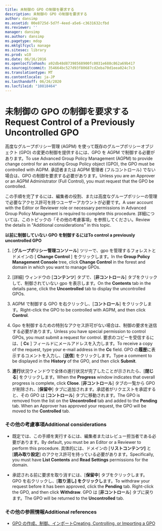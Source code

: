 ```yaml
---
title: 未制御の GPO の制御を要求する
description: 未制御の GPO の制御を要求する
author: dansimp
ms.assetid: 00e8725d-5d7f-4eed-a5e6-c3631632cfbd
ms.reviewer: ''
manager: dansimp
ms.author: dansimp
ms.pagetype: mdop
ms.mktglfcycl: manage
ms.sitesec: library
ms.prod: w10
ms.date: 06/16/2016
ms.openlocfilehash: a92db48d87398568900fc0031e688c862a69b417
ms.sourcegitcommit: 354664bc527d93f80687cd2eba70d1eea024c7c3
ms.translationtype: MT
ms.contentlocale: ja-JP
ms.lasthandoff: 06/26/2020
ms.locfileid: "10818464"
---
```

# <span data-ttu-id="ae0ed-103">未制御の GPO の制御を要求する</span><span class="sxs-lookup"><span data-stu-id="ae0ed-103">Request Control of a Previously Uncontrolled GPO</span></span>


<span data-ttu-id="ae0ed-104">高度なグループポリシー管理 (AGPM) を使って既存のグループポリシーオブジェクト (GPO) の変更の制御を提供するには、GPO を AGPM で制御する必要があります。</span><span class="sxs-lookup"><span data-stu-id="ae0ed-104">To use Advanced Group Policy Management (AGPM) to provide change control for an existing Group Policy object (GPO), the GPO must be controlled with AGPM.</span></span> <span data-ttu-id="ae0ed-105">承認者または AGPM 管理者 (フルコントロール) でない場合は、GPO の制御を要求する必要があります。</span><span class="sxs-lookup"><span data-stu-id="ae0ed-105">Unless you are an Approver or an AGPM Administrator (Full Control), you must request that the GPO be controlled.</span></span>

<span data-ttu-id="ae0ed-106">この手順を完了するには、編集者の役割、または高度なグループポリシーの管理で必要なアクセス許可を持つユーザーアカウントが必要です。</span><span class="sxs-lookup"><span data-stu-id="ae0ed-106">A user account with the Editor or Reviewer role or necessary permissions in Advanced Group Policy Management is required to complete this procedure.</span></span> <span data-ttu-id="ae0ed-107">詳細については、このトピックの「その他の考慮事項」を参照してください。</span><span class="sxs-lookup"><span data-stu-id="ae0ed-107">Review the details in "Additional considerations" in this topic.</span></span>

**<span data-ttu-id="ae0ed-108">以前に制御していない GPO を制御するには</span><span class="sxs-lookup"><span data-stu-id="ae0ed-108">To control a previously uncontrolled GPO</span></span>**

1.  <span data-ttu-id="ae0ed-109">[**グループポリシー管理コンソール**] ツリーで、gpo を管理するフォレストとドメインの [ **Change Control** ] をクリックします。</span><span class="sxs-lookup"><span data-stu-id="ae0ed-109">In the **Group Policy Management Console** tree, click **Change Control** in the forest and domain in which you want to manage GPOs.</span></span>

2.  <span data-ttu-id="ae0ed-110">[詳細] ウィンドウの [**コンテンツ**] タブで、[**非コントロール**] タブをクリックして、制御されていない gpo を表示します。</span><span class="sxs-lookup"><span data-stu-id="ae0ed-110">On the **Contents** tab in the details pane, click the **Uncontrolled** tab to display the uncontrolled GPOs.</span></span>

3.  <span data-ttu-id="ae0ed-111">AGPM で制御する GPO を右クリックし、[**コントロール**] をクリックします。</span><span class="sxs-lookup"><span data-stu-id="ae0ed-111">Right-click the GPO to be controlled with AGPM, and then click **Control**.</span></span>

4.  <span data-ttu-id="ae0ed-112">Gpo を制御するための特別なアクセス許可がない場合は、制御の要求を送信する必要があります。</span><span class="sxs-lookup"><span data-stu-id="ae0ed-112">Unless you have special permission to control GPOs, you must submit a request for control.</span></span> <span data-ttu-id="ae0ed-113">要求のコピーを受信するには、[ **Cc** ] フィールドにメールアドレスを入力します。</span><span class="sxs-lookup"><span data-stu-id="ae0ed-113">To receive a copy of the request, type your e-mail address in the **Cc** field.</span></span> <span data-ttu-id="ae0ed-114">GPO の**履歴**に表示するコメントを入力し、[**送信**] をクリックします。</span><span class="sxs-lookup"><span data-stu-id="ae0ed-114">Type a comment to be displayed in the **History** of the GPO, and then click **Submit**.</span></span>

5.  <span data-ttu-id="ae0ed-115">**進行**状況ウィンドウで全体の進行状況が完了したことが示されたら、[**閉じる**] をクリックします。</span><span class="sxs-lookup"><span data-stu-id="ae0ed-115">When the **Progress** window indicates that overall progress is complete, click **Close**.</span></span> <span data-ttu-id="ae0ed-116">[**非コントロール**] タブの一覧から GPO が削除され、[**保留中**] タブに追加されます。承認者がリクエストを承認すると、その GPO は [**コントロール**] タブに移動されます。</span><span class="sxs-lookup"><span data-stu-id="ae0ed-116">The GPO is removed from the list on the **Uncontrolled** tab and added to the **Pending** tab. When an Approver has approved your request, the GPO will be moved to the **Controlled** tab.</span></span>

### <span data-ttu-id="ae0ed-117">その他の考慮事項</span><span class="sxs-lookup"><span data-stu-id="ae0ed-117">Additional considerations</span></span>

-   <span data-ttu-id="ae0ed-118">既定では、この手順を実行するには、編集者またはレビュー担当者である必要があります。</span><span class="sxs-lookup"><span data-stu-id="ae0ed-118">By default, you must be an Editor or a Reviewer to perform this procedure.</span></span> <span data-ttu-id="ae0ed-119">具体的には、ドメインの [**リストコンテンツ]** と [**読み取り設定**] のアクセス許可を持っている必要があります。</span><span class="sxs-lookup"><span data-stu-id="ae0ed-119">Specifically, you must have **List Contents** and **Read Settings** permissions for the domain.</span></span>

-   <span data-ttu-id="ae0ed-120">承認される前に要求を取り消すには、[**保留中**] タブをクリックします。 GPO を右クリックし、[**取り消し] をクリックし**ます。</span><span class="sxs-lookup"><span data-stu-id="ae0ed-120">To withdraw your request before it has been approved, click the **Pending** tab. Right-click the GPO, and then click **Withdraw**.</span></span> <span data-ttu-id="ae0ed-121">GPO は [**非コントロール**] タブに戻ります。</span><span class="sxs-lookup"><span data-stu-id="ae0ed-121">The GPO will be returned to the **Uncontrolled** tab.</span></span>

### <span data-ttu-id="ae0ed-122">その他の参照情報</span><span class="sxs-lookup"><span data-stu-id="ae0ed-122">Additional references</span></span>

-   [<span data-ttu-id="ae0ed-123">GPO の作成、制御、インポート</span><span class="sxs-lookup"><span data-stu-id="ae0ed-123">Creating, Controlling, or Importing a GPO</span></span>](creating-controlling-or-importing-a-gpo-editor.md)

 

 





